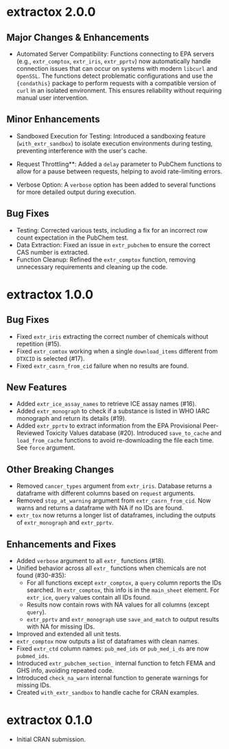 # extractox 2.0.0
 
## Major Changes & Enhancements
 * Automated Server Compatibility: Functions connecting to EPA servers (e.g., `extr_comptox`,
  `extr_iris`, `extr_pprtv`) now automatically handle connection issues that can occur on systems with
  modern `libcurl` and `OpenSSL`. The functions detect problematic configurations and use the
  `{condathis}` package to perform requests with a compatible version of `curl` in an isolated
  environment. This ensures reliability without requiring manual user intervention.

## Minor Enhancements
* Sandboxed Execution for Testing: Introduced a sandboxing feature (`with_extr_sandbox`) to
      isolate execution environments during testing, preventing interference with the user's cache.

* Request Throttling**: Added a `delay` parameter to PubChem functions to allow for a pause
  between requests, helping to avoid rate-limiting errors.
* Verbose Option: A `verbose` option has been added to several functions for more detailed
  output during execution.

## Bug Fixes

* Testing: Corrected various tests, including a fix for an incorrect row count expectation in
      the PubChem test.
* Data Extraction: Fixed an issue in `extr_pubchem` to ensure the correct CAS number is
      extracted.
* Function Cleanup: Refined the `extr_comptox` function, removing unnecessary requirements and
      cleaning up the code.

# extractox 1.0.0

## Bug Fixes
* Fixed `extr_iris` extracting the correct number of chemicals without 
  repetition (#15).
* Fixed `extr_comtox` working when a single `download_items` different from 
  `DTXCID` is selected (#17).
* Fixed `extr_casrn_from_cid` failure when no results are found.

## New Features
* Added `extr_ice_assay_names` to retrieve ICE assay names (#16).
* Added `extr_monograph` to check if a substance is listed in WHO IARC 
  monograph and return its details (#19).
* Added `extr_pprtv` to extract information from the EPA Provisional 
  Peer-Reviewed Toxicity Values database (#20). Introduced `save_to_cache` 
  and `load_from_cache` functions to avoid re-downloading the file each time. 
  See `force` argument.

## Other Breaking Changes
* Removed `cancer_types` argument from `extr_iris`. Database returns a 
  dataframe with different columns based on `request` arguments.
* Removed `stop_at_warning` argument from `extr_casrn_from_cid`. Now warns 
  and returns a dataframe with NA if no IDs are found.
* `extr_tox` now returns a longer list of dataframes, including the outputs 
  of `extr_monograph` and `extr_pprtv`.

## Enhancements and Fixes
* Added `verbose` argument to all `extr_` functions (#18).
* Unified behavior across all `extr_` functions when chemicals are not found 
  (#30-#35):
   - For all functions except `extr_comptox`, a `query` column reports the IDs 
     searched. In `extr_comptox`, this info is in the `main_sheet` element. For 
     `extr_ice`, `query` values contain all IDs found.
   - Results now contain rows with NA values for all columns (except `query`).
   - `extr_pprtv` and `extr_monograph` use `save_and_match` to output results 
     with NA for missing IDs.
* Improved and extended all unit tests.
* `extr_comptox` now outputs a list of dataframes with clean names.
* Fixed `extr_ctd` column names: `pub_med_ids` or `pub_med_i_ds` are now 
  `pubmed_ids`.
* Introduced `extr_pubchem_section_` internal function to fetch FEMA and GHS 
  info, avoiding repeated code.
* Introduced `check_na_warn` internal function to generate warnings for 
  missing IDs.
* Created `with_extr_sandbox` to handle cache for CRAN examples.


# extractox 0.1.0

* Initial CRAN submission.
